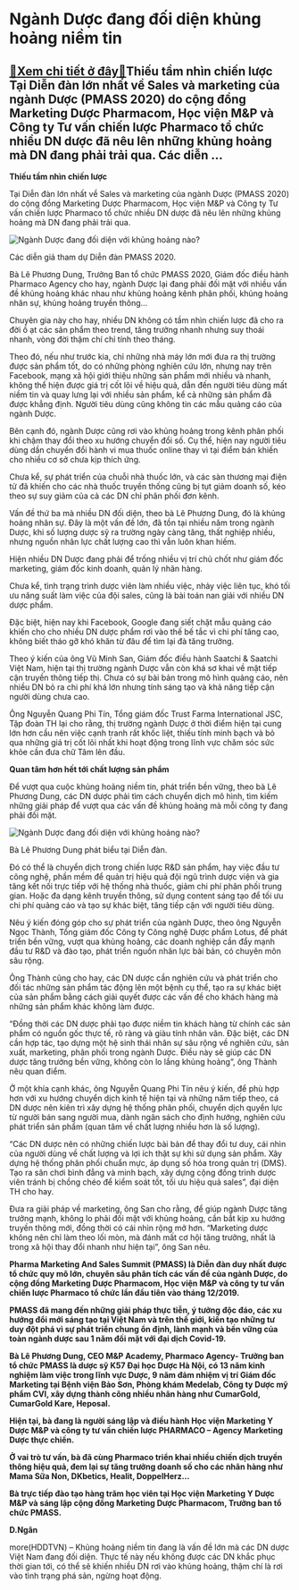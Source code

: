 Ngành Dược đang đối diện khủng hoảng niềm tin
=============================================

[:gift:Xem chi tiết ở đây:gift:](https://hddtvn.com/nganh-duoc-dang-doi-dien-khung-hoang-niem-tin/)Thiếu tầm nhìn chiến lược Tại Diễn đàn lớn nhất về Sales và marketing của ngành Dược (PMASS 2020) do cộng đồng Marketing Dược Pharmacom, Học viện M&P và Công ty Tư vấn chiến lược Pharmaco tổ chức nhiều DN dược đã nêu lên những khủng hoảng mà DN đang phải trải qua. Các diễn …
-----------------------------------------------------------------------------------------------------------------------------------------------------------------------------------------------------------------------------------------------------------------------------------


**Thiếu tầm nhìn chiến lược**


Tại Diễn đàn lớn nhất về Sales và marketing của ngành Dược (PMASS 2020) do cộng đồng Marketing Dược Pharmacom, Học viện M&P và Công ty Tư vấn chiến lược Pharmaco tổ chức nhiều DN dược đã nêu lên những khủng hoảng mà DN đang phải trải qua.





![Ngành Dược đang đối diện với khủng hoảng nào?](https://hddtvn.com/wp-content/uploads/2021/01/0125_IMG-2095.jpg "Ngành Dược đang đối diện với khủng hoảng nào?")


Các diễn giả tham dự Diễn đàn PMASS 2020.



Bà Lê Phương Dung, Trưởng Ban tổ chức PMASS 2020, Giám đốc điều hành Pharmaco Agency cho hay, ngành Dược lại đang phải đối mặt với nhiều vấn đề khủng hoảng khác nhau như khủng hoảng kênh phân phối, khủng hoảng nhân sự, khủng hoảng truyền thông…


Chuyên gia này cho hay, nhiều DN không có tầm nhìn chiến lược đã cho ra đời ồ ạt các sản phẩm theo trend, tăng trưởng nhanh nhưng suy thoái nhanh, vòng đời thậm chí chỉ tính theo tháng.


Theo đó, nếu như trước kia, chỉ những nhà máy lớn mới đưa ra thị trường được sản phẩm tốt, do có những phòng nghiên cứu lớn, nhưng nay trên Facebook, mạng xã hội giới thiệu những sản phẩm mới nhiều và nhanh, không thể hiện được giá trị cốt lõi về hiệu quả, dẫn đến người tiêu dùng mất niềm tin và quay lưng lại với nhiều sản phẩm, kể cả những sản phẩm đã được khẳng định. Người tiêu dùng cũng không tin các mẫu quảng cáo của ngành Dược.


Bên cạnh đó, ngành Dược cũng rơi vào khủng hoảng trong kênh phân phối khi chậm thay đổi theo xu hướng chuyển đổi số. Cụ thể, hiện nay người tiêu dùng dần chuyển đổi hành vi mua thuốc online thay vì tại điểm bán khiến cho nhiều cơ sở chưa kịp thích ứng.


Chưa kể, sự phát triển của chuỗi nhà thuốc lớn, và các sàn thương mại điện tử đã khiến cho các nhà thuốc truyền thống cũng bị tụt giảm doanh số, kéo theo sự suy giảm của cả các DN chỉ phân phối đơn kênh.


Vấn đề thứ ba mà nhiều DN đối diện, theo bà Lê Phương Dung, đó là khủng hoảng nhân sự. Đây là một vấn đề lớn, đã tồn tại nhiều năm trong ngành Dược, khi số lượng dược sỹ ra trường ngày càng tăng, thất nghiệp nhiều, nhưng nguồn nhân lực chất lượng cao thì vẫn luôn khan hiếm.


Hiện nhiều DN Dược đang phải để trống nhiều vị trí chủ chốt như giám đốc marketing, giám đốc kinh doanh, quản lý nhãn hàng.


Chưa kể, tình trạng trình dược viên làm nhiều việc, nhảy việc liên tục, khó tối ưu năng suất làm việc của đội sales, cũng là bài toán nan giải với nhiều DN dược phẩm.


Đặc biệt, hiện nay khi Facebook, Google đang siết chặt mẫu quảng cáo khiến cho cho nhiều DN dược phẩm rơi vào thế bế tắc vì chi phí tăng cao, không biết tháo gỡ khó khăn từ đâu để tìm lại đà tăng trưởng.


Theo ý kiến của ông Vũ Minh San, Giám đốc điều hành Saatchi & Saatchi Việt Nam, hiện tại thị trường ngành Dược vẫn còn khá sơ khai về mặt tiếp cận truyền thông tiếp thị. Chưa có sự bài bản trong mô hình quảng cáo, nên nhiều DN bỏ ra chi phí khá lớn nhưng tính sáng tạo và khả năng tiếp cận người dùng chưa cao.


Ông Nguyễn Quang Phi Tín, Tổng giám đốc Trust Farma International JSC, Tập đoàn TH lại cho rằng, thị trường ngành Dược ở thời điểm hiện tại cung lớn hơn cầu nên việc cạnh tranh rất khốc liệt, thiếu tính minh bạch và bỏ qua những giá trị cốt lõi nhất khi hoạt động trong lĩnh vực chăm sóc sức khỏe cần đưa chữ Tâm lên đầu.


**Quan tâm hơn hết tới chất lượng sản phẩm**


Để vượt qua cuộc khủng hoảng niềm tin, phát triển bền vững, theo bà Lê Phương Dung, các DN dược phải tìm cách chuyển dịch mô hình, tìm kiếm những giải pháp để vượt qua các vấn đề khủng hoảng mà mỗi công ty đang phải đối mặt.





![Ngành Dược đang đối diện với khủng hoảng nào?](https://hddtvn.com/wp-content/uploads/2021/01/0238_5O2A9703.jpg "Ngành Dược đang đối diện với khủng hoảng nào?")


Bà Lê Phương Dung phát biểu tại Diễn đàn.



Đó có thể là chuyển dịch trong chiến lược R&D sản phẩm, hay việc đầu tư công nghệ, phần mềm để quản trị hiệu quả đội ngũ trình dược viện và gia tăng kết nối trực tiếp với hệ thống nhà thuốc, giảm chi phí phân phối trung gian. Hoặc đa dạng kênh truyền thông, sử dụng content sáng tạo để tối ưu chi phí quảng cáo và tạo sự khác biệt, tăng tiếp cận với người tiêu dùng.


Nêu ý kiến đóng góp cho sự phát triển của ngành Dược, theo ông Nguyễn Ngọc Thành, Tổng giám đốc Công ty Công nghệ Dược phẩm Lotus, để phát triển bền vững, vượt qua khủng hoảng, các doanh nghiệp cần đẩy mạnh đầu tư R&D và đào tạo, phát triển nguồn nhân lực bài bản, có chuyên môn sâu rộng.


Ông Thành cũng cho hay, các DN dược cần nghiên cứu và phát triển cho đối tác những sản phẩm tác động lên một bệnh cụ thể, tạo ra sự khác biệt của sản phẩm bằng cách giải quyết được các vấn đề cho khách hàng mà những sản phẩm khác không làm được.


“Đồng thời các DN dược phải tạo được niềm tin khách hàng từ chính các sản phẩm có nguồn gốc thực tế, rõ ràng và giàu tính nhân văn. Đặc biệt, các DN cần hợp tác, tạo dựng một hệ sinh thái nhân sự sâu rộng về nghiên cứu, sản xuất, marketing, phân phối trong ngành Dược. Điều này sẽ giúp các DN dược tăng trưởng bền vững, không còn lo lắng khủng hoảng”, ông Thành nêu quan điểm.


Ở một khía cạnh khác, ông Nguyễn Quang Phi Tín nêu ý kiến, để phù hợp hơn với xu hướng chuyển dịch kinh tế hiện tại và những năm tiếp theo, cá DN dược nên kiên trì xây dựng hệ thống phân phối, chuyển dịch quyền lực từ người bán sang người mua, dành ngân sách cho định hướng, nghiên cứu phát triển sản phẩm (quan tâm về chất lượng nhiều hơn là số lượng).


“Các DN dược nên có những chiến lược bài bản để thay đổi tư duy, cái nhìn của người dùng về chất lượng và lợi ích thật sự khi sử dụng sản phẩm. Xây dựng hệ thống phân phối chuẩn mực, áp dụng số hóa trong quản trị (DMS). Tạo ra sân chơi bình đẳng và minh bạch, xây dựng cộng đồng trình dược viên tránh bị chồng chéo để kiểm soát tốt, tối ưu hiệu quả sales”, đại diện TH cho hay.


Đưa ra giải pháp về marketing, ông San cho rằng, để giúp ngành Dược tăng trưởng mạnh, không lo phải đối mặt với khủng hoảng, cần bắt kịp xu hướng truyền thông mới, đồng thời có cái nhìn rộng mở hơn. “Marketing dược không nên chỉ làm theo lối mòn, mà đánh mất cơ hội tăng trưởng, nhất là trong xã hội thay đổi nhanh như hiện tại”, ông San nêu.






**Pharma Marketing And Sales Summit (PMASS) là Diễn đàn duy nhất được tổ chức quy mô lớn, chuyên sâu phân tích các vấn đề của ngành Dược, do cộng đồng Marketing Dược Pharmacom, Học viện M&P và công ty tư vấn chiến lược Pharmaco tổ chức lần đầu tiên vào tháng 12/2019.**


**PMASS đã mang đến những giải pháp thực tiễn, ý tưởng độc đáo, các xu hướng đổi mới sáng tạo tại Việt Nam và trên thế giới, kiến tạo những tư duy đột phá vì sự phát triển chung ổn định, lành mạnh và bền vững của toàn ngành dược sau 1 năm đối mặt với đại dịch Covid-19.**


**Bà Lê Phương Dung, CEO M&P Academy, Pharmaco Agency- Trưởng ban tổ chức PMASS là dược sỹ K57 Đại học Dược Hà Nội, có 13 năm kinh nghiệm làm việc trong lĩnh vực Dược, 9 năm đảm nhiệm vị trí Giám đốc Marketing tại Bệnh viện Bảo Sơn, Phòng khám Medelab, Công ty Dược mỹ phẩm CVI, xây dựng thành công nhiều nhãn hàng như CumarGold, CumarGold Kare, Heposal.**


**Hiện tại, bà đang là người sáng lập và điều hành Học viện Marketing Y Dược M&P và công ty tư vấn chiến lược PHARMACO – Agency Marketing Dược thực chiến.**


**Ở vai trò tư vấn, bà đã cùng Pharmaco triển khai nhiều chiến dịch truyền thông hiệu quả, đem lại sự tăng trưởng doanh số cho các nhãn hàng như Mama Sữa Non, DKbetics, Healit, DoppelHerz…**


**Bà trực tiếp đào tạo hàng trăm học viên tại Học viện Marketing Y Dược M&P và sáng lập cộng đồng Marketing Dược Pharmacom, Trưởng ban tổ chức PMASS.**







**D.Ngân**



more(HDDTVN) – Khủng hoảng niềm tin đang là vấn đề lớn mà các DN dược Việt Nam đang đối diện. Thực tế này nếu không được các DN khắc phục thời gian tới, có thể sẽ khiến nhiều DN rơi vào khủng hoảng, thậm chí là rơi vào tình trạng phá sản, ngừng hoạt động.

